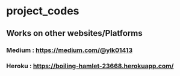 # project_codes

## Works on other websites/Platforms
### Medium : https://medium.com/@ylk01413
### Heroku : https://boiling-hamlet-23668.herokuapp.com/
